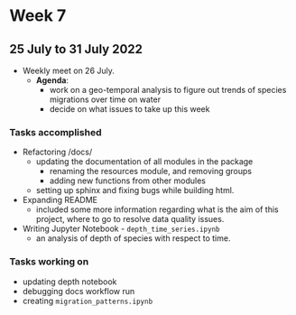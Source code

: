 # Week 7
## 25 July to 31 July 2022
+ Weekly meet on 26 July.
    + **Agenda**:
        + work on a geo-temporal analysis to figure out trends of species migrations over time on water
        + decide on what issues to take up this week

### Tasks accomplished
+ Refactoring /docs/
    + updating the documentation of all modules in the package
        - renaming the resources module, and removing groups
        - adding new functions from other modules
    + setting up sphinx and fixing bugs while building html.
+ Expanding README
    - included some more information regarding what is the aim of this project, where to go to resolve data quality issues.
+ Writing Jupyter Notebook - `depth_time_series.ipynb`
    + an analysis of depth of species with respect to time.

### Tasks working on
+ updating depth notebook
+ debugging docs workflow run
+ creating `migration_patterns.ipynb`